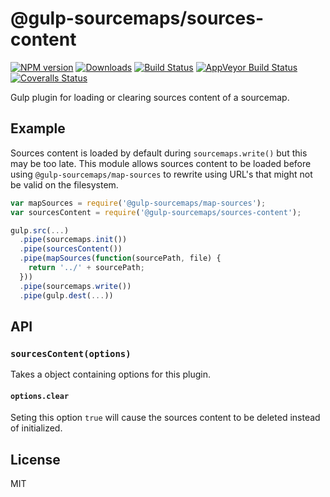 # @gulp-sourcemaps/sources-content

[![NPM version][npm-image]][npm-url] [![Downloads][downloads-image]][npm-url] [![Build Status][travis-image]][travis-url] [![AppVeyor Build Status][appveyor-image]][appveyor-url] [![Coveralls Status][coveralls-image]][coveralls-url]

Gulp plugin for loading or clearing sources content of a sourcemap.

## Example

Sources content is loaded by default during `sourcemaps.write()` but this may
be too late.  This module allows sources content to be loaded before using
`@gulp-sourcemaps/map-sources` to rewrite using URL's that might not be valid
on the filesystem.

```js
var mapSources = require('@gulp-sourcemaps/map-sources');
var sourcesContent = require('@gulp-sourcemaps/sources-content');

gulp.src(...)
  .pipe(sourcemaps.init())
  .pipe(sourcesContent())
  .pipe(mapSources(function(sourcePath, file) {
    return '../' + sourcePath;
  }))
  .pipe(sourcemaps.write())
  .pipe(gulp.dest(...))
```

## API

### `sourcesContent(options)`

Takes a object containing options for this plugin.

#### `options.clear`

Seting this option `true` will cause the sources content to be deleted instead
of initialized.

## License

MIT

[downloads-image]: http://img.shields.io/npm/dm/@gulp-sourcemaps/sources-content.svg
[npm-url]: https://npmjs.org/package/@gulp-sourcemaps/sources-content
[npm-image]: http://img.shields.io/npm/v/@gulp-sourcemaps/sources-content.svg

[travis-url]: https://travis-ci.org/gulp-sourcemaps/sources-content
[travis-image]: http://img.shields.io/travis/gulp-sourcemaps/sources-content.svg?label=travis-ci

[appveyor-url]: https://ci.appveyor.com/project/phated/sources-content
[appveyor-image]: https://img.shields.io/appveyor/ci/phated/sources-content.svg?label=appveyor

[coveralls-url]: https://coveralls.io/r/gulp-sourcemaps/sources-content
[coveralls-image]: http://img.shields.io/coveralls/gulp-sourcemaps/sources-content.svg
